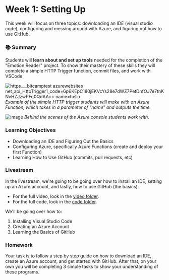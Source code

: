 # Week 1: Setting Up

This week will focus on three topics: downloading an IDE (visual studio code), configuring and messing around with Azure, and figuring out how to use GitHub.

### 📚 Summary
Students will **learn about and set up tools** needed for the completion of the "Emotion Reader" project. To show their mastery of these skills they will complete a simple HTTP Trigger function, commit files, and work with VSCode.

![https___bitcamptest azurewebsites net_api_HttpTrigger1_code=6p6KEpC180jEKVcYs28e7dWZ7PetDnfOJ7e7tnKNvHZJzwPFq0QdAA== name=hello](https://user-images.githubusercontent.com/69332964/102018451-50a09c80-3d3b-11eb-8a02-0f1d06a5ca61.gif) <br /> *Example of the simple HTTP trigger students will make with an Azure Function, which takes in a parameter of "name" and outputs the time.*

![image](https://user-images.githubusercontent.com/69332964/102018608-429f4b80-3d3c-11eb-970f-aeacea8f47f7.png)
*Behind the scenes of the Azure console students work with.*

### Learning Objectives

- Downloading an IDE and Figuring Out the Basics
- Configuring Azure, specifically Azure Functions (create and deploy your first Function)
- Learning How to Use GitHub (commits, pull requests, etc)

### Livestream

In the livestream, we're going to be going over how to install an IDE, setting up an Azure account, and lastly, how to use GitHub (the basics).

- For the full video, look in the [video folder](https://github.com/bitprj/Bitcamp-Serverless/blob/master/week1/livestream/loom.md).
- For the full code, look in the [code folder](https://github.com/bitprj/Bitcamp-Serverless/tree/master/week1/homework/code/solution).

We'll be going over how to:

1. Installing Visual Studio Code
2. Creating an Azure Account
3. Learning the Basics of GitHub


### Homework

Your task is to follow a step by step guide on how to download an IDE, create an Azure account, and get started with GitHub. After that, on your own you will be completing 3 simple tasks to show your understanding of these programs.
